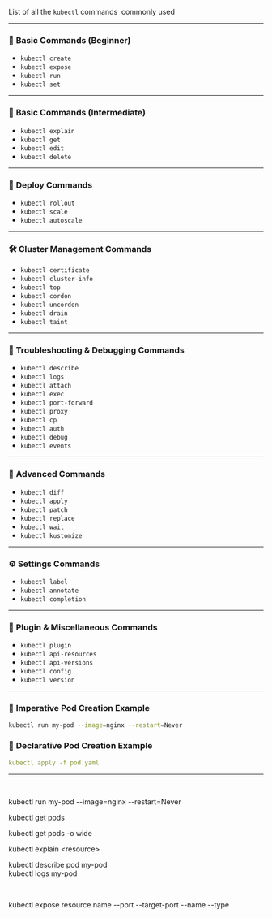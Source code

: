 List of all the `kubectl` commands  commonly used

* * *

### 🧰 **Basic Commands (Beginner)**

- `kubectl create`
- `kubectl expose`
- `kubectl run`
- `kubectl set`

* * *

### 📘 **Basic Commands (Intermediate)**

- `kubectl explain`
- `kubectl get`
- `kubectl edit`
- `kubectl delete`

* * *

### 🚀 **Deploy Commands**

- `kubectl rollout`
- `kubectl scale`
- `kubectl autoscale`

* * *

### 🛠️ **Cluster Management Commands**

- `kubectl certificate`
- `kubectl cluster-info`
- `kubectl top`
- `kubectl cordon`
- `kubectl uncordon`
- `kubectl drain`
- `kubectl taint`

* * *

### 🐞 **Troubleshooting & Debugging Commands**

- `kubectl describe`
- `kubectl logs`
- `kubectl attach`
- `kubectl exec`
- `kubectl port-forward`
- `kubectl proxy`
- `kubectl cp`
- `kubectl auth`
- `kubectl debug`
- `kubectl events`

* * *

### 🧪 **Advanced Commands**

- `kubectl diff`
- `kubectl apply`
- `kubectl patch`
- `kubectl replace`
- `kubectl wait`
- `kubectl kustomize`

* * *

### ⚙️ **Settings Commands**

- `kubectl label`
- `kubectl annotate`
- `kubectl completion`

* * *

### 🔌 **Plugin & Miscellaneous Commands**

- `kubectl plugin`
- `kubectl api-resources`
- `kubectl api-versions`
- `kubectl config`
- `kubectl version`

* * *

### 🧾 **Imperative Pod Creation Example**

```bash
kubectl run my-pod --image=nginx --restart=Never
```

### 📄 **Declarative Pod Creation Example**

```yaml
kubectl apply -f pod.yaml
```

* * *

&nbsp;

kubectl run my-pod --image=nginx --restart=Never

kubectl get pods

kubectl get pods -o wide

kubectl explain &lt;resource&gt;

kubectl describe pod my-pod  
kubectl logs my-pod

&nbsp;

kubectl expose resource name --port --target-port --name --type

&nbsp;